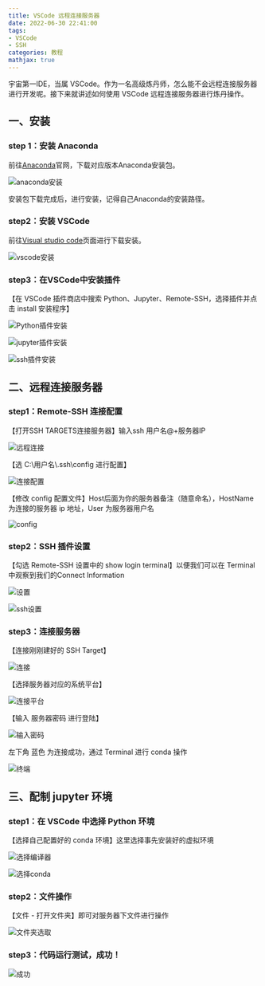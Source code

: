 ```yaml
---
title: VSCode 远程连接服务器
date: 2022-06-30 22:41:00
tags: 
- VSCode
- SSH
categories: 教程
mathjax: true
---
```


宇宙第一IDE，当属 VSCode。作为一名高级炼丹师，怎么能不会远程连接服务器进行开发呢。接下来就讲述如何使用 VSCode 远程连接服务器进行炼丹操作。

<!-- more -->

## 一、安装

### step 1：安装 Anaconda

前往[Anaconda](https://www.anaconda.com/products/individual)官网，下载对应版本Anaconda安装包。

![anaconda安装](VSCode-%E8%BF%9C%E7%A8%8B%E8%BF%9E%E6%8E%A5%E6%9C%8D%E5%8A%A1%E5%99%A8/anaconda%E5%AE%89%E8%A3%85.jpg)

安装包下载完成后，进行安装，记得自己Anaconda的安装路径。

### step2：安装 VSCode

前往[Visual studio code](https://code.visualstudio.com/)页面进行下载安装。

![vscode安装](VSCode-%E8%BF%9C%E7%A8%8B%E8%BF%9E%E6%8E%A5%E6%9C%8D%E5%8A%A1%E5%99%A8/vscode%E5%AE%89%E8%A3%85.png)

### step3：在VSCode中安装插件

【在 VSCode 插件商店中搜索 Python、Jupyter、Remote-SSH，选择插件并点击 install 安装程序】

![Python插件安装](./VSCode-远程连接服务器/Python插件安装.jpg)

![jupyter插件安装](./VSCode-远程连接服务器/jupyter插件安装.jpg)

![ssh插件安装](./VSCode-远程连接服务器/ssh插件安装.jpg)

## 二、远程连接服务器

### step1：Remote-SSH 连接配置

【打开SSH TARGETS连接服务器】输入ssh 用户名@+服务器IP

![远程连接](./VSCode-远程连接服务器/远程连接.jpg)

【选 C:\用户名\\.ssh\config 进行配置】

![连接配置](./VSCode-远程连接服务器/连接配置.jpg)

【修改 config 配置文件】Host后面为你的服务器备注（随意命名），HostName 为连接的服务器 ip 地址，User 为服务器用户名

![config](./VSCode-远程连接服务器/config.jpg)

### step2：SSH  插件设置

【勾选 Remote-SSH 设置中的 show login terminal】以便我们可以在 Terminal 中观察到我们的Connect Information

![设置](./VSCode-远程连接服务器/设置.jpg)

![ssh设置](./VSCode-远程连接服务器/ssh设置.jpg)

### step3：连接服务器

【连接刚刚建好的 SSH Target】

![连接](./VSCode-远程连接服务器/连接.jpg)

【选择服务器对应的系统平台】

![连接平台](./VSCode-远程连接服务器/连接平台.jpg)

【输入 服务器密码 进行登陆】

![输入密码](./VSCode-远程连接服务器/输入密码.jpg)

左下角 蓝色 为连接成功，通过 Terminal 进行 conda 操作

![终端](./VSCode-远程连接服务器/终端.jpg)

## 三、配制 jupyter 环境

### step1：在 VSCode 中选择 Python 环境

【选择自己配置好的 conda 环境】这里选择事先安装好的虚拟环境

![选择编译器](./VSCode-远程连接服务器/选择编译器.jpg)

![选择conda](./VSCode-远程连接服务器/选择conda.jpg)

### step2：文件操作

【文件 - 打开文件夹】即可对服务器下文件进行操作

![文件夹选取](./VSCode-远程连接服务器/文件夹选取.jpg)

### step3：代码运行测试，成功！

![成功](./VSCode-远程连接服务器/%E6%88%90%E5%8A%9F.jpg)
